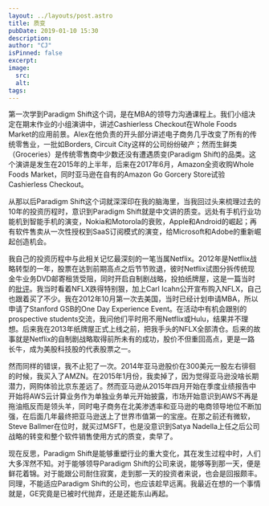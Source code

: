 ```yaml
---
layout: ../layouts/post.astro
title: 质变
pubDate: 2019-01-10 15:30
description: 
author: "CJ"
isPinned: false
excerpt: 
image:
  src:
  alt:
tags: 
---
```

第一次学到Paradigm Shift这个词，是在MBA的领导力沟通课程上。我们小组决定在期末作业的小组演讲中，讲述Cashierless Checkout在Whole Foods Market的应用前景。Alex在他负责的开头部分讲述电子商务几乎改变了所有的传统零售业，一批如Borders, Circuit City这样的公司纷纷破产；然而生鲜类（Groceries）是传统零售商中少数还没有遭遇质变(Paradigm Shift)的品类。这个演讲是发生在2015年的上半年，后来在2017年6月，Amazon全资收购Whole Foods Market，同时亚马逊在自有的Amazon Go Gorcery Store试验Cashierless Checkout。

从那以后Paradigm Shift这个词就深深印在我的脑海里，当我回过头来梳理过去的10年的投资历程时，意识到Paradigm Shift就是中文讲的质变。远处有手机行业功能机到智能手机的演变，Nokia和Motorola的衰败，Apple和Android的崛起；再有软件售卖从一次性授权到SaaS订阅模式的演变，给Microsoft和Adobe的重新崛起创造机会。

我自己的投资历程中与此相关记忆最深刻的一笔当属Netflix。2012年是Netflix战略转型的一年，股票在达到前期高点之后节节败退，彼时Netflix试图分拆传统现金牛业务DVD邮寄租赁受阻，同时开启自制剧战略，投拍纸牌屋，这是一篇当时的<a href="https://www.forbes.com/sites/jamesmarshallcrotty/2012/05/03/netflix-ceo-reed-hastings-blew-12-billion-in-market-cap-so-why-should-we-listen-to-him-about-education/" rel="nofollow">批评</a>。我当时看着NFLX跌得特别狠，加上Carl Icahn公开宣布购入NFLX，自己也跟着买了不少。我在2012年10月第一次去美国，当时已经计划申请MBA，所以申请了Stanford GSB的One Day Experience Event。在活动中有机会跟别的prospective students交流，我问他们平时用不用Netflix或Hulu，结果并不理想。后来我在2013年纸牌屋正式上线之前，把我手头的NFLX全部清仓。后来的故事就是Netflix的自制剧战略取得前所未有的成功，股价不但重回高点，更是一路长牛，成为美股科技股的代表股票之一。

然而同样的错误，我不止犯了一次。2014年亚马逊股价在300美元一股左右徘徊的时候，我买入了AMZN。在2015年1月份，我卖掉了，因为觉得亚马逊没啥长期潜力，网购体验比京东差远了。然而亚马逊从2015年四月开始在季度业绩报告中开始将AWS云计算业务作为单独业务单元开始披露，市场开始意识到AWS不再是拖油瓶反而是领头羊，同时电子商务在北美渗透率和亚马逊的电商领导地位不断加强，在后面几年最终把亚马逊送上了世界市值第一的宝座。在那之前还有微软，Steve Ballmer在位时，就买过MSFT，也是没意识到Satya Nadella上任之后公司战略的转变和整个软件销售使用方式的质变，卖早了。

现在反思，Paradigm Shift是能够重塑行业的重大变化，其在发生过程中时，人们大多浑然不知。对于能够领导Paradigm Shift的公司来说，能够等到那一天，便是鲜花着锦。对于能跟公司耐住寂寞，走到那一天的投资者来说，也会是回报颇丰。同理，不能适应Paradigm Shift的公司，也应该趁早远离。我最近在想的一个事情就是，GE究竟是已被时代抛弃，还是还能东山再起。

